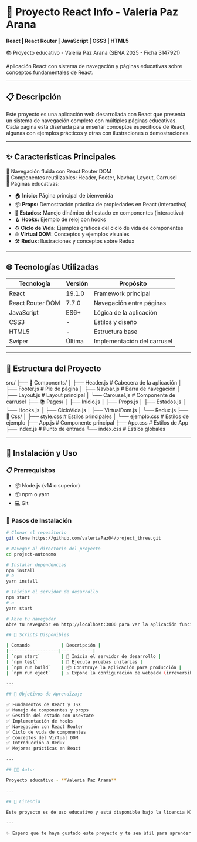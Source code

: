 # 🚀 Proyecto React Info - Valeria Paz Arana

**React | React Router | JavaScript | CSS3 | HTML5**

📚 Proyecto educativo - Valeria Paz Arana (SENA 2025 - Ficha 3147921)

Aplicación React con sistema de navegación y páginas educativas sobre conceptos fundamentales de React.

---

## 📋 Descripción

Este proyecto es una aplicación web desarrollada con React que presenta un sistema de navegación completo con múltiples páginas educativas. Cada página está diseñada para enseñar conceptos específicos de React, algunas con ejemplos prácticos y otras con ilustraciones o demostraciones.

---

## ✨ Características Principales

🧭 Navegación fluida con React Router DOM  
🔧 Componentes reutilizables: Header, Footer, Navbar, Layout, Carrusel  
📖 Páginas educativas:  
- 🏠 **Inicio:** Página principal de bienvenida  
- 📦 **Props:** Demostración práctica de propiedades en React (interactiva)  
- 🔄 **Estados:** Manejo dinámico del estado en componentes (interactiva)  
- 🪝 **Hooks:** Ejemplo de reloj con hooks  
- ♻️ **Ciclo de Vida:** Ejemplos gráficos del ciclo de vida de componentes  
- 🌐 **Virtual DOM:** Conceptos y ejemplos visuales  
- 🛠️ **Redux:** Ilustraciones y conceptos sobre Redux

---

## 🌐 Tecnologías Utilizadas

| Tecnología       | Versión    | Propósito |
|-----------------|-----------|-----------|
| React            | 19.1.0    | Framework principal |
| React Router DOM | 7.7.0     | Navegación entre páginas |
| JavaScript       | ES6+      | Lógica de la aplicación |
| CSS3             | -         | Estilos y diseño |
| HTML5            | -         | Estructura base |
| Swiper           | Última    | Implementación del carrusel |

---

## 📁 Estructura del Proyecto
src/
├── 🧩 Components/
│ ├── Header.js # Cabecera de la aplicación
│ ├── Footer.js # Pie de página
│ ├── Navbar.js # Barra de navegación
│ ├── Layout.js # Layout principal
│ └── Carousel.js # Componente de carrusel
├── 📚 Pages/
│ ├── Inicio.js
│ ├── Props.js
│ ├── Estados.js
│ ├── Hooks.js
│ ├── CicloVida.js
│ ├── VirtualDom.js
│ └── Redux.js
├── 🎨 Css/
│ ├── style.css # Estilos principales
│ └── ejemplo.css # Estilos de ejemplo
├── App.js # Componente principal
├── App.css # Estilos de App
├── index.js # Punto de entrada
└── index.css # Estilos globales

---

## 🚀 Instalación y Uso

### 📋 Prerrequisitos

- 📦 Node.js (v14 o superior)  
- 📦 npm o yarn  
- 💻 Git  

### 🔧 Pasos de Instalación

```bash
# Clonar el repositorio
git clone https://github.com/valeriaPaz04/project_three.git

# Navegar al directorio del proyecto
cd project-autonomo

# Instalar dependencias
npm install
# o
yarn install

# Iniciar el servidor de desarrollo
npm start
# o
yarn start

# Abre tu navegador
Abre tu navegador en http://localhost:3000 para ver la aplicación funcionando.

## 📜 Scripts Disponibles

| Comando            | Descripción |
|-------------------|------------|
| `npm start`        | 🚀 Inicia el servidor de desarrollo |
| `npm test`         | 🧪 Ejecuta pruebas unitarias |
| `npm run build`    | 📦 Construye la aplicación para producción |
| `npm run eject`    | ⚠️ Expone la configuración de webpack (irreversible) |

---

## 🎯 Objetivos de Aprendizaje

✅ Fundamentos de React y JSX  
✅ Manejo de componentes y props  
✅ Gestión del estado con useState  
✅ Implementación de hooks  
✅ Navegación con React Router  
✅ Ciclo de vida de componentes  
✅ Conceptos del Virtual DOM  
✅ Introducción a Redux  
✅ Mejores prácticas en React  

---

## 👨‍💻 Autor

Proyecto educativo - **Valeria Paz Arana**  

---

## 📄 Licencia

Este proyecto es de uso educativo y está disponible bajo la licencia MIT.

---

✨ Espero que te haya gustado este proyecto y te sea útil para aprender React ✨
